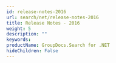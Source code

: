 ```yaml
---
id: release-notes-2016
url: search/net/release-notes-2016
title: Release Notes - 2016
weight: 5
description: ""
keywords: 
productName: GroupDocs.Search for .NET
hideChildren: False
---
```

